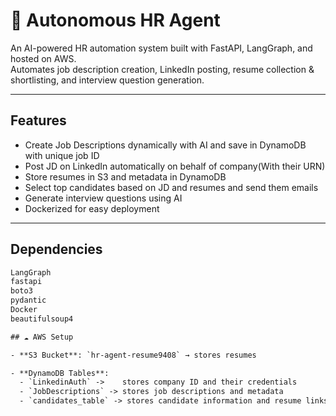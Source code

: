 # 🤖 Autonomous HR Agent

An AI-powered HR automation system built with FastAPI, LangGraph, and hosted on AWS.  
Automates job description creation, LinkedIn posting, resume collection & shortlisting, and interview question generation.

---

## Features
- Create Job Descriptions dynamically with AI and save in DynamoDB with unique job ID
- Post JD on LinkedIn automatically on behalf of company(With their URN)
- Store resumes in S3 and metadata in DynamoDB
- Select top candidates based on JD and resumes and send them emails
- Generate interview questions using AI
- Dockerized for easy deployment

---

## Dependencies

```txt
LangGraph
fastapi
boto3
pydantic
Docker
beautifulsoup4

## ☁️ AWS Setup

- **S3 Bucket**: `hr-agent-resume9408` → stores resumes

- **DynamoDB Tables**:
  - `LinkedinAuth` ->    stores company ID and their credentials
  - `JobDescriptions` -> stores job descriptions and metadata
  - `candidates_table` -> stores candidate information and resume links

